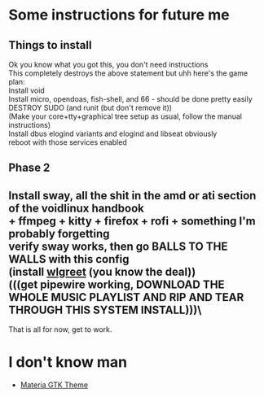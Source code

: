 # Some instructions for future me

## Things to install

Ok you know what you got this, you don't need instructions\
This completely destroys the above statement but uhh here's the game plan:\
Install void\
Install micro, opendoas, fish-shell, and 66 - should be done pretty easily\
DESTROY SUDO (and runit (but don't remove it))\
(Make your core+tty+graphical tree setup as usual, follow the manual instructions)\
Install dbus elogind variants and elogind and libseat obviously\
reboot with those services enabled

## Phase 2

Install sway, all the shit in the amd or ati section of the voidlinux handbook\
\+ ffmpeg + kitty + firefox + rofi + something I'm probably forgetting\
verify sway works, then go BALLS TO THE WALLS with this config\
(install [wlgreet](https://git.sr.ht/~kennylevinsen/wlgreet) (you know the deal))\
(((get pipewire working, DOWNLOAD THE WHOLE MUSIC PLAYLIST AND RIP AND TEAR THROUGH THIS SYSTEM INSTALL)))\
--
That is all for now, get to work.

# I don't know man
- [Materia GTK Theme](https://github.com/nana-4/materia-theme/blob/master/INSTALL.md)
